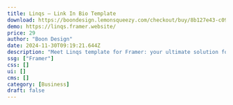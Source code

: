 ```yaml
---
title: Linqs — Link In Bio Template
download: https://boondesign.lemonsqueezy.com/checkout/buy/8b127e43-c096-43c3-b6eb-7b7fa505fbcb
demo: https://linqs.framer.website/
price: 29
author: "Boon Design"
date: 2024-11-30T09:19:21.644Z
description: "Meet Linqs template for Framer: your ultimate solution for crafting a personalized link in bio. Mobile-first, easily shareable, with 10+ useful, customizable widgets and an automatic light/dark theme. Boost your social media game today!"
ssg: ["Framer"]
css: []
ui: []
cms: []
category: [Business]
draft: false
---
```

